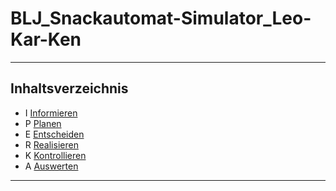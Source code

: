 # BLJ_Snackautomat-Simulator_Leo-Kar-Ken

<hr> 

## Inhaltsverzeichnis 

* I  [Informieren](Informieren.md)
* P [Planen](Planen.md)
* E [Entscheiden](Entscheiden.md)
* R [Realisieren](Realisieren.md)
* K [Kontrollieren](Kontrollieren.md)
* A [Auswerten](Auswerten.md)

<hr>


